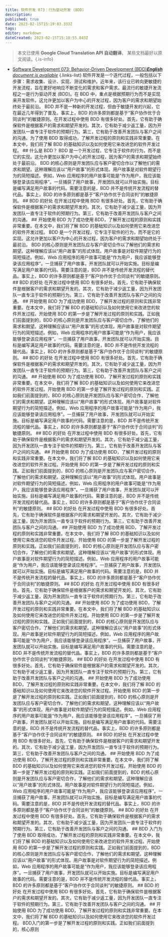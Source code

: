 ```yaml
---
title: 软件开发 073：行为驱动开发 (BDD)
description: 
published: true
date: 2023-02-15T15:19:03.333Z
tags: 
editor: markdown
dateCreated: 2023-02-15T15:18:55.843Z
---
```


> 本文已使用 **Google Cloud Translation API 自动翻译**。
某些文档最好以原文阅读。{.is-info}



- [Software Development 073: Behavior-Driven Development (BDD)***English** document is available*](/en/Knowledge-base/Software-Development/Learning/software-development-073-behavior-driven-development-bdd)
{.links-list}
软件开发是一个迭代过程，一般包括以下步骤：需求收集、设计、实现、测试和维护。近年来，该行业已转向更敏捷的开发流程，旨在更好地响应不断变化的需求和客户需求。最流行的敏捷开发流程之一是行为驱动开发 (BDD)。在 BDD 中，重点是根据预期行为而不是实现来开发软件。这允许更加以客户为中心的开发过程，因为客户的需求和期望始终处于最前沿。 BDD 并不是一种新的开发过程，但由于敏捷开发的兴起，它在最近几年得到了普及。事实上，BDD 的许多原则都是基于“客户协作优于合同谈判”的敏捷原则。在开发过程中使用 BDD 有很多好处。首先，它有助于确保软件是根据客户的需求和期望开发的。其次，它有助于减少返工量，因为开发团队一直专注于软件的预期行为。第三，它有助于改善开发团队与客户之间的沟通。为了使用 BDD 取得成功，了解开发过程的原则和实践非常重要。在本文中，我们将了解 BDD 的基础知识以及如何使用它来改进您的软件开发过程。 ## 什么是 BDD？ BDD 是一个开发过程，它专注于软件的行为，而不是它的实现。这允许更加以客户为中心的开发过程，因为客户的需求和期望始终处于最前沿。 BDD 的核心原则是开发团队应与客户密切合作以了解他们的需求和期望。这种理解应该以“用户故事”的形式体现。用户故事是对软件期望行为的简短描述。例如，Web 应用程序的用户故事可能是“作为用户，我应该能够登录该应用程序”。一旦捕获了用户故事，开发团队就可以开始实施。目标是编写满足用户故事的代码。需要注意的是，BDD 并不是传统开发流程的替代品。事实上，BDD 的许多原则都是基于“客户协作优于合同谈判”的敏捷原则。 ## BDD 的好处 在开发过程中使用 BDD 有很多好处。首先，它有助于确保软件是根据客户的需求和期望开发的。其次，它有助于减少返工量，因为开发团队一直专注于软件的预期行为。第三，它有助于改善开发团队与客户之间的沟通。 ## 开始使用 BDD 为了成功使用 BDD，了解开发过程的原则和实践非常重要。在本文中，我们将了解 BDD 的基础知识以及如何使用它来改进您的软件开发过程。 BDD 是一个开发过程，它专注于软件的行为，而不是它的实现。这允许更加以客户为中心的开发过程，因为客户的需求和期望始终处于最前沿。 BDD 的核心原则是开发团队应与客户密切合作以了解他们的需求和期望。这种理解应该以“用户故事”的形式体现。用户故事是对软件期望行为的简短描述。例如，Web 应用程序的用户故事可能是“作为用户，我应该能够登录该应用程序”。一旦捕获了用户故事，开发团队就可以开始实施。目标是编写满足用户故事的代码。需要注意的是，BDD 并不是传统开发流程的替代品。事实上，BDD 的许多原则都是基于“客户协作优于合同谈判”的敏捷原则。 ## BDD 的好处 在开发过程中使用 BDD 有很多好处。首先，它有助于确保软件是根据客户的需求和期望开发的。其次，它有助于减少返工量，因为开发团队一直专注于软件的预期行为。第三，它有助于改善开发团队与客户之间的沟通。 ## 开始使用 BDD 为了成功使用 BDD，了解开发过程的原则和实践非常重要。在本文中，我们将了解 BDD 的基础知识以及如何使用它来改进您的软件开发过程。开始使用 BDD 的第一步是了解开发过程的原则和实践。正如我们前面提到的，BDD 的核心原则是开发团队应与客户密切合作，了解他们的需求和期望。这种理解应该以“用户故事”的形式体现。用户故事是对软件期望行为的简短描述。例如，Web 应用程序的用户故事可能是“作为用户，我应该能够登录该应用程序”。一旦捕获了用户故事，开发团队就可以开始实施。目标是编写满足用户故事的代码。需要注意的是，BDD 并不是传统开发流程的替代品。事实上，BDD 的许多原则都是基于“客户协作优于合同谈判”的敏捷原则。 ## BDD 的好处 在开发过程中使用 BDD 有很多好处。首先，它有助于确保软件是根据客户的需求和期望开发的。其次，它有助于减少返工量，因为开发团队一直专注于软件的预期行为。第三，它有助于改善开发团队与客户之间的沟通。 ## 开始使用 BDD 为了成功使用 BDD，了解开发过程的原则和实践非常重要。在本文中，我们将了解 BDD 的基础知识以及如何使用它来改进您的软件开发过程。开始使用 BDD 的第一步是了解开发过程的原则和实践。正如我们前面提到的，BDD 的核心原则是开发团队应与客户密切合作，了解他们的需求和期望。这种理解应该以“用户故事”的形式体现。用户故事是对软件期望行为的简短描述。例如，Web 应用程序的用户故事可能是“作为用户，我应该能够登录该应用程序”。一旦捕获了用户故事，开发团队就可以开始实施。目标是编写满足用户故事的代码。需要注意的是，BDD 并不是传统开发流程的替代品。事实上，BDD 的许多原则都是基于“客户协作优于合同谈判”的敏捷原则。 ## BDD 的好处 在开发过程中使用 BDD 有很多好处。首先，它有助于确保软件是根据客户的需求和期望开发的。其次，它有助于减少返工量，因为开发团队一直专注于软件的预期行为。第三，它有助于改善开发团队与客户之间的沟通。 ## 开始使用 BDD 为了成功使用 BDD，了解开发过程的原则和实践非常重要。在本文中，我们将了解 BDD 的基础知识以及如何使用它来改进您的软件开发过程。开始使用 BDD 的第一步是了解开发过程的原则和实践。正如我们前面提到的，BDD 的核心原则是开发团队应与客户密切合作，了解他们的需求和期望。这种理解应该以“用户故事”的形式体现。用户故事是对软件期望行为的简短描述。例如，Web 应用程序的用户故事可能是“作为用户，我应该能够登录该应用程序”。一旦捕获了用户故事，开发团队就可以开始实施。目标是编写满足用户故事的代码。需要注意的是，BDD 并不是传统开发流程的替代品。事实上，BDD 的许多原则都是基于“客户协作优于合同谈判”的敏捷原则。 ## BDD 的好处 在开发过程中使用 BDD 有很多好处。首先，它有助于确保软件是根据客户的需求和期望开发的。其次，它有助于减少返工量，因为开发团队一直专注于软件的预期行为。第三，它有助于改善开发团队与客户之间的沟通。 ## 开始使用 BDD 为了成功使用 BDD，了解开发过程的原则和实践非常重要。在本文中，我们将了解 BDD 的基础知识以及如何使用它来改进您的软件开发过程。开始使用 BDD 的第一步是了解开发过程的原则和实践。正如我们前面提到的，BDD 的核心原则是开发团队应与客户密切合作，了解他们的需求和期望。这种理解应该以“用户故事”的形式体现。用户故事是对软件期望行为的简短描述。例如，Web 应用程序的用户故事可能是“作为用户，我应该能够登录该应用程序”。一旦捕获了用户故事，开发团队就可以开始实施。目标是编写满足用户故事的代码。需要注意的是，BDD 并不是传统开发流程的替代品。事实上，BDD 的许多原则都是基于“客户协作优于合同谈判”的敏捷原则。 ## BDD 的好处 在开发过程中使用 BDD 有很多好处。首先，它有助于确保软件是根据客户的需求和期望开发的。其次，它有助于减少返工量，因为开发团队一直专注于软件的预期行为。第三，它有助于改善开发团队与客户之间的沟通。 ## 开始使用 BDD 为了成功使用 BDD，了解开发过程的原则和实践非常重要。在本文中，我们将了解 BDD 的基础知识以及如何使用它来改进您的软件开发过程。开始使用 BDD 的第一步是了解开发过程的原则和实践。正如我们前面提到的，BDD 的核心原则是开发团队应与客户密切合作，了解他们的需求和期望。这种理解应该以“用户故事”的形式体现。用户故事是对软件期望行为的简短描述。例如，Web 应用程序的用户故事可能是“作为用户，我应该能够登录该应用程序”。一旦捕获了用户故事，开发团队就可以开始实施。目标是编写满足用户故事的代码。需要注意的是，BDD 并不是传统开发流程的替代品。事实上，BDD 的许多原则都是基于“客户协作优于合同谈判”的敏捷原则。 ## BDD 的好处 在开发过程中使用 BDD 有很多好处。首先，它有助于确保软件是根据客户的需求和期望开发的。其次，它有助于减少返工量，因为开发团队一直专注于软件的预期行为。第三，它有助于改善开发团队与客户之间的沟通。 ## 开始使用 BDD 为了成功使用 BDD，了解开发过程的原则和实践非常重要。在本文中，我们将了解 BDD 的基础知识以及如何使用它来改进您的软件开发过程。开始使用 BDD 的第一步是了解开发过程的原则和实践。正如我们前面提到的，BDD 的核心原则是开发团队应与客户密切合作，了解他们的需求和期望。这种理解应该以“用户故事”的形式体现。用户故事是对软件期望行为的简短描述。例如，Web 应用程序的用户故事可能是“作为用户，我应该能够登录该应用程序”。一旦捕获了用户故事，开发团队就可以开始实施。目标是编写满足用户故事的代码。需要注意的是，BDD 并不是传统开发流程的替代品。事实上，BDD 的许多原则都是基于“客户协作优于合同谈判”的敏捷原则。 ## BDD 的好处 在开发过程中使用 BDD 有很多好处。首先，它有助于确保软件是根据客户的需求和期望开发的。其次，它有助于减少返工量，因为开发团队一直专注于软件的预期行为。第三，它有助于改善开发团队与客户之间的沟通。 ## 开始使用 BDD 为了成功使用 BDD，了解开发过程的原则和实践非常重要。在本文中，我们将了解 BDD 的基础知识以及如何使用它来改进您的软件开发过程。开始使用 BDD 的第一步是了解开发过程的原则和实践。正如我们前面提到的，BDD 的核心原则是开发团队应与客户密切合作，了解他们的需求和期望。这种理解应该以“用户故事”的形式体现。用户故事是对软件期望行为的简短描述。例如，Web 应用程序的用户故事可能是“作为用户，我应该能够登录该应用程序”。一旦捕获了用户故事，开发团队就可以开始实施。目标是编写满足用户故事的代码。需要注意的是，BDD 并不是传统开发流程的替代品。事实上，BDD 的许多原则都是基于“客户协作优于合同谈判”的敏捷原则。 ## BDD 的好处 在开发过程中使用 BDD 有很多好处。首先，它有助于确保软件是根据客户的需求和期望开发的。其次，它有助于减少返工量，因为开发团队一直专注于软件的预期行为。第三，它有助于改善开发团队与客户之间的沟通。 ## BDD 入门为了使用 BDD 取得成功，了解开发过程的原则和实践非常重要。在本文中，我们将了解 BDD 的基础知识以及如何使用它来改进您的软件开发过程。开始使用 BDD 的第一步是了解开发过程的原则和实践。正如我们前面提到的，BDD 的核心原则是开发团队应与客户密切合作，了解他们的需求和期望。这种理解应该以“用户故事”的形式体现。用户故事是对软件期望行为的简短描述。例如，Web 应用程序的用户故事可能是“作为用户，我应该能够登录该应用程序”。一旦捕获了用户故事，开发团队就可以开始实施。目标是编写满足用户故事的代码。需要注意的是，BDD 并不是传统开发流程的替代品。事实上，BDD 的许多原则都是基于“客户协作优于合同谈判”的敏捷原则。 ## BDD 的好处 在开发过程中使用 BDD 有很多好处。首先，它有助于确保软件是根据客户的需求和期望开发的。其次，它有助于减少返工量，因为开发团队一直专注于软件的预期行为。第三，它有助于改善开发团队与客户之间的沟通。 ## 开始使用 BDD 为了成功使用 BDD，了解开发过程的原则和实践非常重要。在本文中，我们将了解 BDD 的基础知识以及如何使用它来改进您的软件开发过程。 BDD入门的第一步是了解开发过程的原则和实践。正如我们前面提到的，核心原则